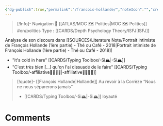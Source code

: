 ```yaml
---
{"dg-publish":true,"permalink":"/francois-hollande/","noteIcon":"","created":"2023-04-20T14:28:23.896+02:00","updated":"2023-04-20T23:05:04.812+02:00"}
---
```


> [!Info]- Navigation 💠
> [[ATLAS/MOC 🗺️ Politics\|MOC 🗺️ Politics]]  #on/politics 
> Type : [[CARDS/Depth Psychology Theory/ISFJ\|ISFJ]] 

Analyse de son discours dans [[SOURCES/Literature Note/Portrait intimiste de François Hollande (1ère partie) - Thé ou Café - 2018\|Portrait intimiste de François Hollande (1ère partie) - Thé ou Café - 2018]]

- "It's cold in here" [[CARDS/Typing Toolbox/-Si🏔️\|-Si🏔️]] 
- "C'est très bien [...] qu'on l'ai dissuadé de le faire" [[CARDS/Typing Toolbox/-affiliative👨‍👩‍👧‍👦\|-affiliative👨‍👩‍👧‍👦]] 

> [!quote]- [[François Hollande\|Hollande]]  Au revoir à la Corrèze 
> “Nous ne nous séparerons jamais”
> - [[CARDS/Typing Toolbox/-Si🏔️\|-Si🏔️]] loyauté 


# Comments 
<script src="https://utteranc.es/client.js"
        repo="Heart4sides/Comment_Section"
        issue-term="pathname"
        theme="gruvbox-dark"
        crossorigin="anonymous"
        async>
</script>




